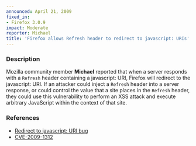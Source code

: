 ```yaml
---
announced: April 21, 2009
fixed_in:
- Firefox 3.0.9
impact: Moderate
reporter: Michael
title: 'Firefox allows Refresh header to redirect to javascript: URIs'
---
```


<h3>Description</h3>

<p>Mozilla community member <strong>Michael</strong> reported that
when a server responds with a <code>Refresh</code> header containing a
javascript: URI, Firefox will redirect to the javascript: URI.  If an
attacker could inject a <code>Refresh</code> header into a server
response, or could control the value that a site places in
the <code>Refresh</code> header, they could use this vulnerability to
perform an XSS attack and execute arbitrary JavaScript within the
context of that site.</p>

<h3>References</h3>

<ul>
  <li><a href="https://bugzilla.mozilla.org/buglist.cgi?bug_id=475636">Redirect to javascript: URI bug</a></li>
  <li><a class="ex-ref" href="http://cve.mitre.org/cgi-bin/cvename.cgi?name=CVE-2009-1312">CVE-2009-1312</a></li>
</ul>




